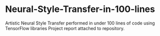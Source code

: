 # Neural-Style-Transfer-in-100-lines
Artistic Neural Style Transfer performed in under 100 lines of code using TensorFlow libraries
Project report attached to repository. 
